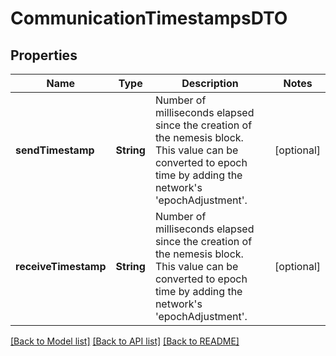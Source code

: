# CommunicationTimestampsDTO

## Properties
Name | Type | Description | Notes
------------ | ------------- | ------------- | -------------
**sendTimestamp** | **String** | Number of milliseconds elapsed since the creation of the nemesis block. This value can be converted to epoch time by adding the network&#39;s &#39;epochAdjustment&#39;. | [optional] 
**receiveTimestamp** | **String** | Number of milliseconds elapsed since the creation of the nemesis block. This value can be converted to epoch time by adding the network&#39;s &#39;epochAdjustment&#39;. | [optional] 

[[Back to Model list]](../README.md#documentation-for-models) [[Back to API list]](../README.md#documentation-for-api-endpoints) [[Back to README]](../README.md)


